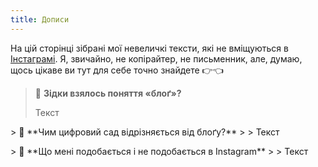 ```yaml
---
title: Дописи
---
```


На цій сторінці зібрані мої невеличкі тексти, які не вміщуються в [Інстаграмі](https://www.instagram.com/laktionof). Я, звичайно, не копірайтер, не письменник, але, думаю, щось цікаве ви тут для себе точно знайдете 👉👈

> 📰 **Зідки взялось поняття «блоґ»?**
> 
> Текст
<p></p>
> 📰 **Чим цифровий сад відрізняється від блоґу?**
> 
> Текст
<p></p>
> 📰 **Що мені подобається і не подобається в Instagram**
> 
> Текст
